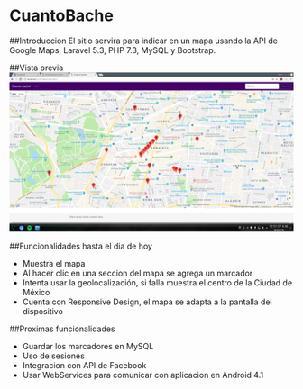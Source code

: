 # CuantoBache
##Introduccion
El sitio servira para indicar en un mapa usando la API de Google Maps, Laravel 5.3, PHP 7.3, MySQL y Bootstrap.

##Vista previa
![Alt text](Screenshot_20180430_005114.png?raw=true "Vista previa")

##Funcionalidades hasta el dia de hoy
- Muestra el mapa
- Al hacer clic en una seccion del mapa se agrega un marcador
- Intenta usar la geolocalización, si falla muestra el centro de la Ciudad de México
- Cuenta con Responsive Design, el mapa se adapta a la pantalla del dispositivo

##Proximas funcionalidades
- Guardar los marcadores en MySQL
- Uso de sesiones
- Integracion con API de Facebook
- Usar WebServices para comunicar con aplicacion en Android 4.1
